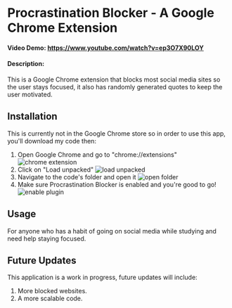# Procrastination Blocker - A Google Chrome Extension

#### Video Demo:  <https://www.youtube.com/watch?v=ep3O7X90LOY>
#### Description:
This is a Google Chrome extension that blocks most social media sites so the user stays focused, it also has randomly generated quotes to keep the user motivated.

## Installation
This is currently not in the Google Chrome store so in order to use this app, you'll download my code then:
1. Open Google Chrome and go to "chrome://extensions"
![chrome extension](1.png "chrome extension")
2. Click on "Load unpacked"
![load unpacked](2.png "load unpacked")
3. Navigate to the code's folder and open it
![open folder](3.png "open folder")
4. Make sure Procrastination Blocker is enabled and you're good to go!
![enable plugin](3.png "enable plugin")

## Usage 
For anyone who has a habit of going on social media while studying and need help staying focused.

## Future Updates

This application is a work in progress, future updates will include: 

1. More blocked websites.
2. A more scalable code.